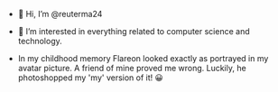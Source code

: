 - 👋 Hi, I’m @reuterma24
- 👀 I’m interested in everything related to computer science and technology.
    
    
- In my childhood memory Flareon looked exactly as portrayed in my avatar picture. A friend of mine proved me wrong. Luckily, he photoshopped my 'my' version of it! 😀

<!---
reuterma24/reuterma24 is a ✨ special ✨ repository because its `README.md` (this file) appears on your GitHub profile.
You can click the Preview link to take a look at your changes.
--->
